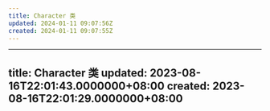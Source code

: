 ```yaml
---
title: Character 类
updated: 2024-01-11 09:07:56Z
created: 2024-01-11 09:07:55Z
---
```


---
title: Character 类
updated: 2023-08-16T22:01:43.0000000+08:00
created: 2023-08-16T22:01:29.0000000+08:00
---


